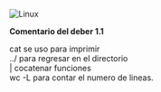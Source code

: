 ![Linux](https://fbc232d7-a-62cb3a1a-s-sites.googlegroups.com/site/sistemasoperativoshn/familia-unix/descarga%20%282%29.jpg?attachauth=ANoY7co2VSYSuMmeFswBRkyXc_oNDDCe_SMYR7PyGwzXFNjXv3UKs0dr_nHuCrU6jCakAkBOCQriaCLvqVMfg6lFCHR6xYxnW3D1RE4a1NzTOggekOxdNamIzj87cZCJEhaJGxrwPHBYG4hR__6xC-f3ndaHS1UQcnM7GHNacUdLUhp-rIUYJlbzJX_es31F2DBzIleus8PCqdJUUMwG03sIfzWOl88NfRdjgnbpOXTLsFqxXj-s3fGcx9PSYpVe9t1wyMF6f4UT&attredirects=0)

  **Comentario del deber 1.1**

cat se uso para imprimir  
../ para regresar en el directorio  
| cocatenar funciones  
wc -L para contar el numero de lineas.  

